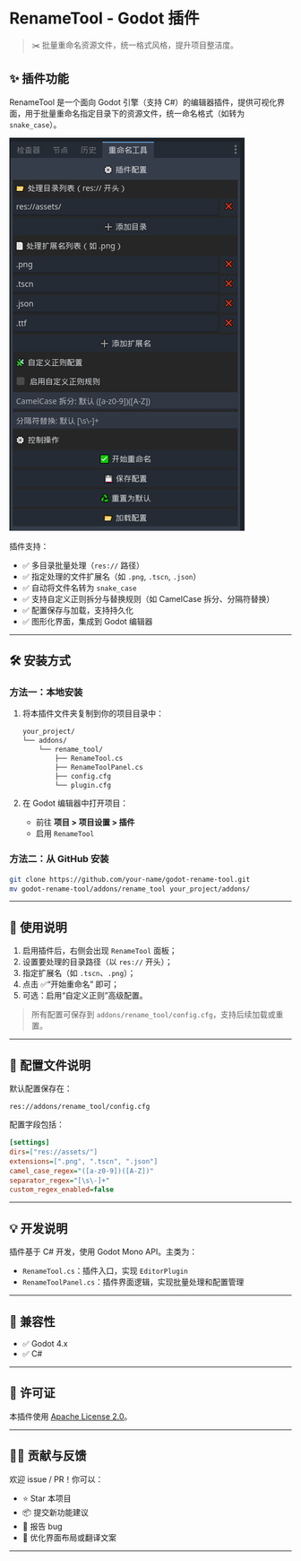 # RenameTool - Godot 插件

> ✂️ 批量重命名资源文件，统一格式风格，提升项目整洁度。

## ✨ 插件功能

RenameTool 是一个面向 Godot 引擎（支持 C#）的编辑器插件，提供可视化界面，用于批量重命名指定目录下的资源文件，统一命名格式（如转为 `snake_case`）。

![image-20250804161817797](assets/README/image-20250804161817797.png)

插件支持：

- ✅ 多目录批量处理（`res://` 路径）
- ✅ 指定处理的文件扩展名（如 `.png`, `.tscn`, `.json`）
- ✅ 自动将文件名转为 `snake_case`
- ✅ 支持自定义正则拆分与替换规则（如 CamelCase 拆分、分隔符替换）
- ✅ 配置保存与加载，支持持久化
- ✅ 图形化界面，集成到 Godot 编辑器

---

## 🛠 安装方式

### 方法一：本地安装

1. 将本插件文件夹复制到你的项目目录中：

    ```
    your_project/
    └── addons/
        └── rename_tool/
            ├── RenameTool.cs
            ├── RenameToolPanel.cs
            ├── config.cfg
            └── plugin.cfg
    ```

2. 在 Godot 编辑器中打开项目：
    - 前往 **项目 > 项目设置 > 插件**
    - 启用 `RenameTool`

### 方法二：从 GitHub 安装

```bash
git clone https://github.com/your-name/godot-rename-tool.git
mv godot-rename-tool/addons/rename_tool your_project/addons/
```

---

## 🚀 使用说明

1. 启用插件后，右侧会出现 `RenameTool` 面板；
2. 设置要处理的目录路径（以 `res://` 开头）；
3. 指定扩展名（如 `.tscn`、`.png`）；
4. 点击 ✅“开始重命名” 即可；
5. 可选：启用“自定义正则”高级配置。

> 所有配置可保存到 `addons/rename_tool/config.cfg`，支持后续加载或重置。

---

## 📁 配置文件说明

默认配置保存在：

```
res://addons/rename_tool/config.cfg
```

配置字段包括：

```ini
[settings]
dirs=["res://assets/"]
extensions=[".png", ".tscn", ".json"]
camel_case_regex="([a-z0-9])([A-Z])"
separator_regex="[\s\-]+"
custom_regex_enabled=false
```

---

## 💡 开发说明

插件基于 C# 开发，使用 Godot Mono API。主类为：

- `RenameTool.cs`：插件入口，实现 `EditorPlugin`
- `RenameToolPanel.cs`：插件界面逻辑，实现批量处理和配置管理

---

## 🧪 兼容性

- ✅ Godot 4.x
- ✅ C#

---

## 📜 许可证

本插件使用 [Apache License 2.0](LICENSE)。

---

## 🙋‍♀️ 贡献与反馈

欢迎 issue / PR！你可以：

- ⭐ Star 本项目
- 📦 提交新功能建议
- 🐞 报告 bug
- 📝 优化界面布局或翻译文案

---
